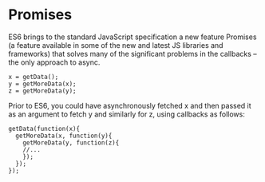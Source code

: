 # Promises

ES6 brings to the standard JavaScript specification a new feature Promises (a feature available
in some of the new and latest JS libraries and frameworks) that solves many of the
significant problems in the callbacks – the only approach to async.

```
x = getData();
y = getMoreData(x);
z = getMoreData(y);
```

Prior to ES6, you could have asynchronously fetched x and then passed it as an
argument to fetch y and similarly for z, using callbacks as follows:

```
getData(function(x){
  getMoreData(x, function(y){
    getMoreData(y, function(z){
    //...
    });
  });
});
```

